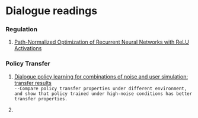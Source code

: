 # Dialogue readings


### Regulation
1. [Path-Normalized Optimization of Recurrent Neural Networks with ReLU Activations](http://arxiv.org/pdf/1605.07154.pdf)


### Policy Transfer
1. [Dialogue policy learning for combinations of noise and user simulation: transfer results](http://citeseerx.ist.psu.edu/viewdoc/download?doi=10.1.1.141.6098&rep=rep1&type=pdf)<br/>
`--Compare policy transfer properties under different environment, and show that policy trained under high-noise conditions has better transfer properties.`

2. 

